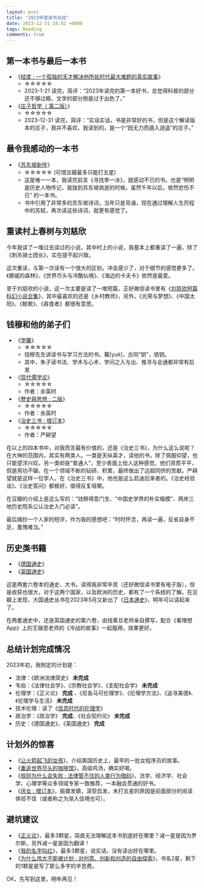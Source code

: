 ```yaml
---
layout: post
title: "2023年度读书总结"
date: 2023-12-31 19:02 +0800
tags: Reading
comments: true
---
```


## 第一本书与最后一本书

* 《[经度 : 一个孤独的天才解决他所处时代最大难题的真实故事](https://book.douban.com/subject/2221395/)》
  * ☆☆☆☆☆
  * 2023-1-21 读完，简评：“2023年读完的第一本好书，总觉得科普的部分还不够过瘾，文学的部分倒是过于出色了。”
* 《[庄子哲学（ 第二版）](https://book.douban.com/subject/24930765/)》
  * ☆☆☆☆☆
  * 2023-12-31 读完，简评：“实话实话，书是非常好的书，但是这个解读版本的庄子，我并不喜欢。我读到的，是一个“因无力而遁入逍遥”的庄子。”

## 最令我感动的一本书

* 《[苏东坡新传](https://book.douban.com/subject/34996404/)》
  * ☆☆☆☆☆ (可惜豆瓣最多只能打五星)
  * 这是唯一一本，我读完前言《寻找李一冰》，就感动不已的书。也是“明明是历史人物传记，我独到苏东坡病逝的时候，虽然千年以后，依然悲伤不已”
  的一本书。
  * 书中引用了非常多的苏东坡诗词，当年只是背诵，现在通过理解人生历程中的苏轼，再次读这些诗词，就更有感觉了。

## 重读村上春树与刘慈欣

今年我读了一堆过去读过的小说，其中村上的小说，我基本上都重读了一遍，除了《刺杀骑士团长》，实在提不起兴致。

这次重读，与第一次读有一个很大的区别，冲击感少了，对于细节的感悟更多了。《挪威的森林》、《世界尽头与冷酷仙境》、《海边的卡夫卡》依然是最爱。

至于刘慈欣的小说，这一次主要是读了一堆短篇，正好微信读书里有《[刘慈欣短篇科幻小说合集](https://book.douban.com/subject/35219858/)》，其中最喜欢的还是《乡村教师》，另外，《光荣与梦想》、《中国太阳》、《鲸歌》、《吞食者》都很有意思。

## 钱穆和他的弟子们

* 《[学籥](https://book.douban.com/subject/35690030/)》
  * ☆☆☆☆☆
  * 钱穆先生讲读书与学习方法的书。籥[yuè]，古同“钥”，锁钥。
  * 其中，朱子读书法、学术与心术、学问之入与出、推寻与会通都非常有启发
* 《[现代儒学论](https://book.douban.com/subject/5323069/)》
  * ☆☆☆☆☆
  * 作者：余英时
* 《[歷史與思想 : 二版](https://book.douban.com/subject/25846419/)》
  * ☆☆☆☆☆
  * 作者：余英时
* 《[治史三书 : 增订本](https://book.douban.com/subject/26817050/)》
  * ☆☆☆☆☆
  * 作者：严耕望

在以上的四本书中，对我而言最有价值的，还是《治史三书》，为什么这么说呢？在大神的范围内，其实有两类人。一类是天纵英才，读他的书，除了佩服仰望，也只能望洋兴叹。另一类却是“普通人”，至少表面上给人这种感觉。他们资质平平，但是用功不辍，在一个领域不断的钻研、积累，最终做出了远超同侪的贡献。严耕望就是这样一位学人。在《治史三书》中，他也是这么启迪后来者的。《治史经验谈》、《治史答问》都极好，值得反复咀嚼。

在豆瓣的介绍上是这么写的：“钱穆得意门生、“中国史学界的朴实楷模”、两岸三地历史院系公认治史入门必读”。

最后摘抄一个人家的短评，作为我的感想吧：“时时怀念，再读一遍，反省自身不足，羞愧难当。”

## 历史类书籍

* 《[德国通史](https://book.douban.com/subject/30475766/)》
* 《[英国通史](https://book.douban.com/subject/26883146/)》

这是两套六卷本的通史、大书。读得我非常辛苦（还好微信读书里有电子版），但是收获也很大，对于这两个国家，以及欧洲的历史，都有了一个系统的了解。在豆瓣上发现，大国通史丛书在2023年5月又新出了《[日本通史](https://book.douban.com/subject/36405098/)》，明年可以读起来了。

在两套通史中，还是英国通史的第六卷，由钱乘旦老师亲自撰写，配合《看理想App》上的王辑思老师的《冷战的故事》一起服用，效果更好。

## 总结计划完成情况

2023年初，我制定的计划是：

* 法律：《欧洲法律简史》  **未完成**
* 韦伯：《法律社会学》、《宗教社会学》、《支配社会学》  **未完成**
* 伦理学：《正义论》  **完成** 、《尼各马可伦理学》、《伦理学方法》、《追寻美德》、《伦理学与生活》 **未完成**
* 技术伦理：读了《[信息时代的伦理学](https://book.douban.com/subject/35800886/)》
* 政治学：《政治学》 **完成**、《社会契约论》 **未完成**
* 历史：《德国通史》、《英国通史》 **完成**

## 计划外的惊喜

* 《[让火箭起飞的女孩](https://book.douban.com/subject/35809351/)》，介绍美国历史上，最早的一批女程序员的故事。
* 《[重返世界尽头的咖啡馆](https://book.douban.com/subject/35763738/)》，高级鸡汤，确实好喝。
* 《[规则为什么会失败 : 法律管不住的人类行为暗码](https://book.douban.com/subject/36526445/)》，法学、经济学、社会学、心理学等众多领域专家一致推荐，一本融会贯通的好书。
* 《[厌女 : 增订本](https://book.douban.com/subject/36314870/)》，振聋发聩，深受启发，未打五星的原因是前面部分的阅读体验不佳（或者称之为渐入佳境也可）。


## 避坑建议

* 《[正义论](https://book.douban.com/subject/4000736/)》，最多3颗星，简直无法理解这本书到底好在哪里？减一星是因为罗尔斯，另外减一星是因为翻译！
* 《[我的名字叫红](https://book.douban.com/subject/30259131/)》，最多3颗星，说实话，没有读出好在哪里。
* 《[为什么伟大不能被计划 : 对创意、创新和创造的自由探索](https://book.douban.com/subject/36357804/)》，书名2星，剩下的1颗星是写了那么多字的辛苦费。

OK，先写到这里，明年再见！
